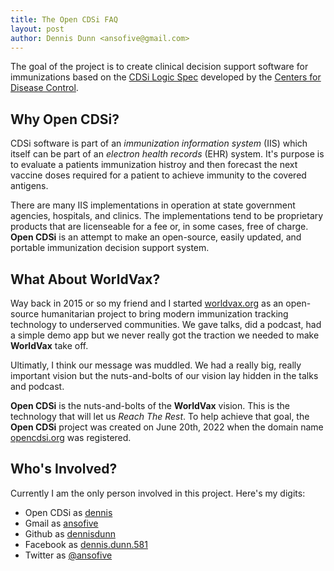 ```yaml
---
title: The Open CDSi FAQ
layout: post
author: Dennis Dunn <ansofive@gmail.com>
---
```


The goal of the project is to create clinical decision support software for 
immunizations based on the [CDSi Logic Spec](https://www.cdc.gov/vaccines/programs/iis/cdsi.html) developed by the [Centers for Disease Control](https://www.cdc.gov/).

## Why Open CDSi?

CDSi software is part of an *immunization information system* (IIS) which
itself can be part of an *electron health records* (EHR) system. It's purpose is to
evaluate a patients immunization histroy and then forecast the next vaccine doses
required for a patient to achieve immunity to the covered antigens.

There are many IIS implementations in operation at state government agencies,
hospitals, and clinics. The implementations tend to be proprietary products that
are licenseable for a fee or, in some cases, free of charge.  **Open CDSi** is 
an attempt to make an open-source, easily updated, and portable immunization decision
support system.

## What About WorldVax?

Way back in 2015 or so my friend and I started [worldvax.org](http://worldvax.org) as
an open-source humanitarian project to bring modern immunization tracking technology
to underserved communities. We gave talks, did a podcast, had a simple demo app but
we never really got the traction we needed to make **WorldVax** take off.

Ultimatly, I think our message was muddled. We had a really big, really important vision
but the nuts-and-bolts of our vision lay hidden in the talks and podcast.

**Open CDSi** is the nuts-and-bolts of the **WorldVax** vision. This is the technology
that will let us *Reach The Rest*. To help achieve that goal, the **Open CDSi** project was created on June 20th, 2022 when the domain name [opencdsi.org](https://opencdse.org) was registered. 

## Who's Involved?

Currently I am the only person involved in this project. Here's my digits:

* Open CDSi as [dennis](mailto:dennis@opencdsi.org)
* Gmail as [ansofive](mailto:ansofive@gmail.com)
* Github as [dennisdunn](https://github.com/dennisdunn)
* Facebook as [dennis.dunn.581](https://facebook.com/dennis.dunn.581)
* Twitter as [@ansofive](https://twitter.com/ansofive)
